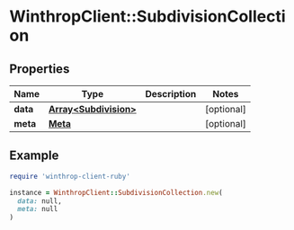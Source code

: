 # WinthropClient::SubdivisionCollection

## Properties

| Name | Type | Description | Notes |
| ---- | ---- | ----------- | ----- |
| **data** | [**Array&lt;Subdivision&gt;**](Subdivision.md) |  | [optional] |
| **meta** | [**Meta**](Meta.md) |  | [optional] |

## Example

```ruby
require 'winthrop-client-ruby'

instance = WinthropClient::SubdivisionCollection.new(
  data: null,
  meta: null
)
```

